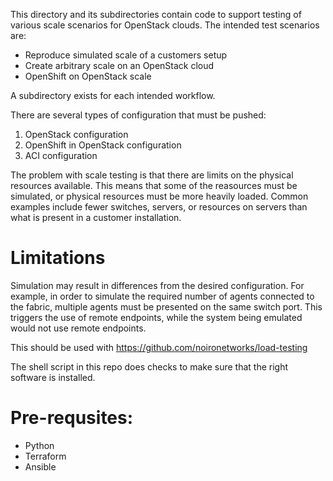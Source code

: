 This directory and its subdirectories contain code to support testing of
various scale scenarios for OpenStack clouds. The intended test scenarios
are:
* Reproduce simulated scale of a customers setup
* Create arbitrary scale on an OpenStack cloud
* OpenShift on OpenStack scale

A subdirectory exists for each intended workflow.

There are several types of configuration that must be pushed:
1) OpenStack configuration
2) OpenShift in OpenStack configuration
3) ACI configuration

The problem with scale testing is that there are limits on the physical
resources available. This means that some of the reasources must be
simulated, or physical resources must be more heavily loaded. Common
examples include fewer switches, servers, or resources on servers than
what is present in a customer installation.

# Limitations
Simulation may result in differences from the desired configuration.
For example, in order to simulate the required number of agents connected
to the fabric, multiple agents must be presented on the same switch port.
This triggers the use of remote endpoints, while the system being emulated
would not use remote endpoints.

This should be used with https://github.com/noironetworks/load-testing

The shell script in this repo does checks to make sure that the right
software is installed.

# Pre-requsites:
* Python
* Terraform
* Ansible

